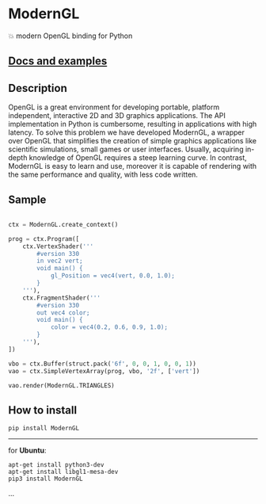 # ModernGL
:boom: modern OpenGL binding for Python

## [Docs and examples](https://cprogrammer1994.github.io/ModernGL/)

## Description

OpenGL is a great environment for developing portable, platform independent,
interactive 2D and 3D graphics applications. The API implementation in Python
is cumbersome, resulting in applications with high latency. To solve this
problem we have developed ModernGL, a wrapper over OpenGL that simplifies the
creation of simple graphics applications like scientific simulations, small
games or user interfaces. Usually, acquiring in-depth knowledge of OpenGL
requires a steep learning curve. In contrast, ModernGL is easy to learn and
use, moreover it is capable of rendering with the same performance and
quality, with less code written.

## Sample

```py

ctx = ModernGL.create_context()

prog = ctx.Program([
	ctx.VertexShader('''
		#version 330
		in vec2 vert;
		void main() {
			gl_Position = vec4(vert, 0.0, 1.0);
		}
	'''),
	ctx.FragmentShader('''
		#version 330
		out vec4 color;
		void main() {
			color = vec4(0.2, 0.6, 0.9, 1.0);
		}
	'''),
])

vbo = ctx.Buffer(struct.pack('6f', 0, 0, 1, 0, 0, 1))
vao = ctx.SimpleVertexArray(prog, vbo, '2f', ['vert'])

vao.render(ModernGL.TRIANGLES)

```

## How to install

```
pip install ModernGL
```

-----

for **Ubuntu**:
```
apt-get install python3-dev
apt-get install libgl1-mesa-dev
pip3 install ModernGL
```

...
